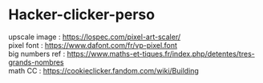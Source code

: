 # Hacker-clicker-perso

upscale image : https://lospec.com/pixel-art-scaler/ <br>
pixel font : https://www.dafont.com/fr/vp-pixel.font <br>
big numbers ref : https://www.maths-et-tiques.fr/index.php/detentes/tres-grands-nombres <br>
math CC : https://cookieclicker.fandom.com/wiki/Building <br>
